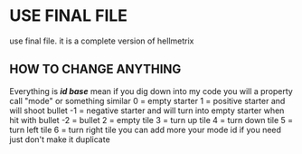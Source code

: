 # USE FINAL FILE
use final file. it is a complete version of hellmetrix
## HOW TO CHANGE ANYTHING
Everything is ***id base*** mean if you dig down into my code you will a property call "mode" or something similar
0 = empty starter
1 = positive starter and will shoot bullet
-1 = negative starter and will turn into empty starter when hit with bullet
-2 = bullet
2 = empty tile
3 = turn up tile
4 = turn down tile
5 = turn left tile
6 = turn right tile
you can add more your mode id if you need just don't make it duplicate